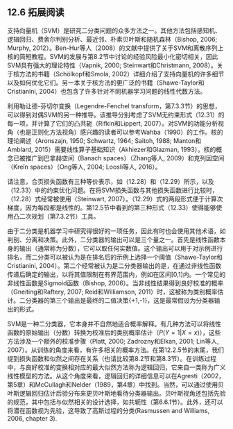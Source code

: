 ## 12.6 拓展阅读

支持向量机（SVM）是研究二分类问题的众多方法之一。其他方法包括感知机、逻辑回归、费舍尔判别分析、最近邻、朴素贝叶斯和随机森林（Bishop, 2006; Murphy, 2012）。Ben-Hur等人（2008）的文献中提供了关于SVM和离散序列上核的简短教程。SVM的发展与第8.2节中讨论的经验风险最小化密切相关，因此SVM具有强大的理论特性（Vapnik, 2000; Steinwart和Christmann, 2008）。关于核方法的书籍（Schölkopf和Smola, 2002）详细介绍了支持向量机的许多细节以及如何优化它们。另一本关于核方法的更广泛的书籍（Shawe-Taylor和Cristianini, 2004）也包含了许多针对不同机器学习问题的线性代数方法。

利用勒让德-芬切尔变换（Legendre-Fenchel transform，第7.3.3节）的思想，可以得到对偶SVM的另一种推导。该推导分别考虑了SVM无约束形式（12.31）的每一项，并计算了它们的凸共轭（Rifkin和Lippert, 2007）。对SVM的功能分析视角（也是正则化方法视角）感兴趣的读者可以参考Wahba（1990）的工作。核的理论阐述（Aronszajn, 1950; Schwartz, 1964; Saitoh, 1988; Manton和Amblard, 2015）需要线性算子基础知识（Akhiezer和Glazman, 1993）。核的概念已被推广到巴拿赫空间（Banach spaces）（Zhang等人, 2009）和克列因空间（Kreǐn spaces）（Ong等人, 2004; Loosli等人, 2016）。

请注意，合页损失函数有三种等价表示，如（12.28）和（12.29）所示，以及（12.33）中的约束优化问题。在将SVM损失函数与其他损失函数进行比较时，（12.28）式经常被使用（Steinwart, 2007）。（12.29）式的两段形式便于计算次梯度，因为每段都是线性的。第12.5节中看到的第三种形式（12.33）使得能够使用凸二次规划（第7.3.2节）工具。

由于二分类是机器学习中研究得很好的一项任务，因此有时也会使用其他术语，如判别、分离和决策。此外，二分类器的输出可以是三个量之一。首先是线性函数本身的输出（通常称为分数），它可以取任何实数值。这个输出可以用于对示例进行排名，而二分类可以被认为是在排名后的示例上选择一个阈值（Shawe-Taylor和Cristianini, 2004）。第二个经常被认为是二分类器输出的是，在通过非线性函数传递后确定的输出，以将其值限制在有界范围内，例如在区间[0,1]内。一个常见的非线性函数是Sigmoid函数（Bishop, 2006）。当非线性结果得到良好校准的概率（Gneiting和Raftery, 2007; Reid和Williamson, 2011）时，这被称为类别概率估计。二分类器的第三个输出是最终的二值决策{+1,-1}，这是最常假设为分类器输出的形式。

SVM是一种二分类器，它本身并不自然地适合概率解释。有几种方法可以将线性函数的原始输出（分数）转换为校准后的类别概率估计（$P(Y=1|X=x)$），这些方法涉及一个额外的校准步骤（Platt, 2000; Zadrozny和Elkan, 2001; Lin等人, 2007）。从训练的角度来看，有许多相关的概率方法。在第12.2.5节的末尾，我们提到损失函数和似然之间存在关系（也请比较第8.2节和第8.3节）。在训练过程中，与良好校准的变换相对应的最大似然方法称为逻辑回归，它来自一类称为广义线性模型的方法。从这个角度来看，逻辑回归的详细信息可以在Agresti（2002，第5章）和McCullagh和Nelder（1989，第4章）中找到。当然，可以通过使用贝叶斯逻辑回归估计后验分布来更贝叶斯地看待分类器输出。贝叶斯视角还包括先验的规范，其中包括与似然相关的设计选择，如共轭性（第6.6.1节）。此外，还可以将潜在函数视为先验，这导致了高斯过程的分类(Rasmussen and Williams, 2006, chapter 3).
